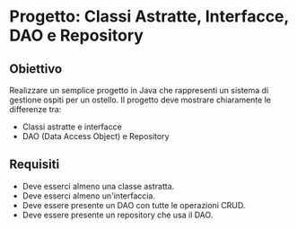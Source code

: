 # Progetto: Classi Astratte, Interfacce, DAO e Repository

## Obiettivo

Realizzare un semplice progetto in Java che rappresenti un sistema di gestione ospiti per un ostello. Il progetto deve mostrare chiaramente le differenze tra:

- Classi astratte e interfacce
- DAO (Data Access Object) e Repository

## Requisiti

- Deve esserci almeno una classe astratta.
- Deve esserci almeno un'interfaccia.
- Deve essere presente un DAO con tutte le operazioni CRUD.
- Deve essere presente un repository che usa il DAO.
